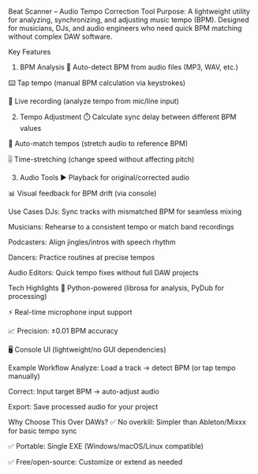 Beat Scanner – Audio Tempo Correction Tool
Purpose:
A lightweight utility for analyzing, synchronizing, and adjusting music tempo (BPM). Designed for musicians, DJs, and audio engineers who need quick BPM matching without complex DAW software.

Key Features
1. BPM Analysis
🎵 Auto-detect BPM from audio files (MP3, WAV, etc.)

⌨️ Tap tempo (manual BPM calculation via keystrokes)

🎤 Live recording (analyze tempo from mic/line input)

2. Tempo Adjustment
⏱️ Calculate sync delay between different BPM values

🔄 Auto-match tempos (stretch audio to reference BPM)

🎚️ Time-stretching (change speed without affecting pitch)

3. Audio Tools
▶️ Playback for original/corrected audio

📊 Visual feedback for BPM drift (via console)

Use Cases
DJs: Sync tracks with mismatched BPM for seamless mixing

Musicians: Rehearse to a consistent tempo or match band recordings

Podcasters: Align jingles/intros with speech rhythm

Dancers: Practice routines at precise tempos

Audio Editors: Quick tempo fixes without full DAW projects

Tech Highlights
🐍 Python-powered (librosa for analysis, PyDub for processing)

⚡ Real-time microphone input support

📈 Precision: ±0.01 BPM accuracy

🖥️ Console UI (lightweight/no GUI dependencies)

Example Workflow
Analyze: Load a track → detect BPM (or tap tempo manually)

Correct: Input target BPM → auto-adjust audio

Export: Save processed audio for your project

Why Choose This Over DAWs?
✅ No overkill: Simpler than Ableton/Mixxx for basic tempo sync

✅ Portable: Single EXE (Windows/macOS/Linux compatible)

✅ Free/open-source: Customize or extend as needed
